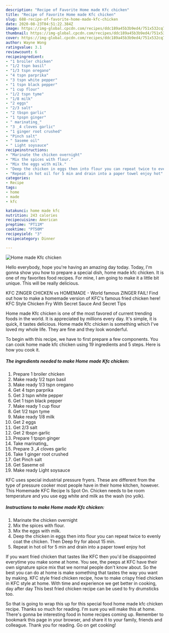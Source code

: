```yaml
---
description: "Recipe of Favorite Home made Kfc chicken"
title: "Recipe of Favorite Home made Kfc chicken"
slug: 688-recipe-of-favorite-home-made-kfc-chicken
date: 2020-08-23T04:51:22.384Z
image: https://img-global.cpcdn.com/recipes/ddc189a45b3b9ed4/751x532cq70/home-made-kfc-chicken-recipe-main-photo.jpg
thumbnail: https://img-global.cpcdn.com/recipes/ddc189a45b3b9ed4/751x532cq70/home-made-kfc-chicken-recipe-main-photo.jpg
cover: https://img-global.cpcdn.com/recipes/ddc189a45b3b9ed4/751x532cq70/home-made-kfc-chicken-recipe-main-photo.jpg
author: Wayne Wong
ratingvalue: 3.1
reviewcount: 6
recipeingredient:
- "1 broiler chicken"
- "1/2 tspn basil"
- "1/3 tspn oregano"
- "4 tspn parprika"
- "3 tspn white pepper"
- "1 tspn black pepper"
- "1 cup flour"
- "1/2 tspn tyme"
- "1/8 milk"
- "2 eggs"
- "2/3 salt"
- "2 tbspn garlic"
- "1 tpspn ginger"
- " marinating_"
- "3 _4 cloves garlic"
- "1 ginger root crushed"
- "Pinch salt"
- " Saseme oil"
- " Light soysauce"
recipeinstructions:
- "Marinate the chicken overnight"
- "Mix the spices with flour."
- "Mix the eggs with milk."
- "Deep the chicken in eggs then into flour you can repeat twice to evenly coat the chicken. Then Deep fry for about 15 min."
- "Repeat in hot oil for 5 min and drain into a paper towel enjoy hot"
categories:
- Recipe
tags:
- home
- made
- kfc

katakunci: home made kfc 
nutrition: 243 calories
recipecuisine: American
preptime: "PT11M"
cooktime: "PT50M"
recipeyield: "3"
recipecategory: Dinner

---
```



![Home made Kfc chicken](https://img-global.cpcdn.com/recipes/ddc189a45b3b9ed4/751x532cq70/home-made-kfc-chicken-recipe-main-photo.jpg)

Hello everybody, hope you're having an amazing day today. Today, I'm gonna show you how to prepare a special dish, home made kfc chicken. It is one of my favorites food recipes. For mine, I am going to make it a little bit unique. This will be really delicious.

KFC ZINGER CHICKEN vs HOMEMADE - World famous ZINGER FAIL! Find out how to make a homemade version of KFC&#39;s famous fried chicken here! KFC Style Chicken Fry With Secret Sauce And Secret Tips

Home made Kfc chicken is one of the most favored of current trending foods in the world. It is appreciated by millions every day. It's simple, it is quick, it tastes delicious. Home made Kfc chicken is something which I've loved my whole life. They are fine and they look wonderful.


To begin with this recipe, we have to first prepare a few components. You can cook home made kfc chicken using 19 ingredients and 5 steps. Here is how you cook it.

<!--inarticleads1-->

##### The ingredients needed to make Home made Kfc chicken:

1. Prepare 1 broiler chicken
1. Make ready 1/2 tspn basil
1. Make ready 1/3 tspn oregano
1. Get 4 tspn parprika
1. Get 3 tspn white pepper
1. Get 1 tspn black pepper
1. Make ready 1 cup flour
1. Get 1/2 tspn tyme
1. Make ready 1/8 milk
1. Get 2 eggs
1. Get 2/3 salt
1. Get 2 tbspn garlic
1. Prepare 1 tpspn ginger
1. Take  marinating_
1. Prepare 3 _4 cloves garlic
1. Take 1 ginger root crushed
1. Get Pinch salt
1. Get  Saseme oil
1. Make ready  Light soysauce


KFC uses special industrial pressure fryers. These are different from the type of pressure cooker most people have in their home kitchen, however. This Homemade KFC Recipe Is Spot On. Chicken needs to be room temperature and you use egg white and milk as the wash (no yolk). 

<!--inarticleads2-->

##### Instructions to make Home made Kfc chicken:

1. Marinate the chicken overnight
1. Mix the spices with flour.
1. Mix the eggs with milk.
1. Deep the chicken in eggs then into flour you can repeat twice to evenly coat the chicken. Then Deep fry for about 15 min.
1. Repeat in hot oil for 5 min and drain into a paper towel enjoy hot


If you want fried chicken that tastes like KFC then you&#39;d be disappointed everytime you make some at home. You see, the peeps at KFC have their own signature spice mix that we normal people don&#39;t know about. So the best you can do at home is make something that tastes the way you want by making. KFC style fried chicken recipe, how to make crispy fried chicken in KFC style at home. With time and experience we get better in cooking, day after day This best fried chicken recipe can be used to fry drumsticks too. 

So that is going to wrap this up for this special food home made kfc chicken recipe. Thanks so much for reading. I'm sure you will make this at home. There's gonna be interesting food in home recipes coming up. Remember to bookmark this page in your browser, and share it to your family, friends and colleague. Thank you for reading. Go on get cooking!

